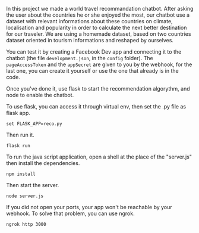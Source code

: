 In this project we made a world travel recommandation chatbot. 
After asking the user about the countries he or she enjoyed the most, our chatbot use a dataset with relevant informations about these countries on climate, localisation and popularity in order to calculate the next better destination for our traveler.
We are using a homemade dataset, based on two countries dataset oriented in tourism informations and reshaped by ourselves.

You can test it by creating a Facebook Dev app and connecting it to the chatbot (the file `development.json`, in the `config` folder). The `pageAccessToken` and the `appSecret` are given to you by the webhook, for the last one, you can create it yourself or use the one that already is in the code.

Once you've done it, use flask to start the recommendation algorythm, and node to enable the chatbot.

To use flask, you can access it through virtual env, then set the .py file as flask app.
```shell
set FLASK_APP=reco.py
```
Then run it.
```shell
flask run
```

To run the java script application, open a shell at the place of the "server.js" then install the dependencies.
```shell
npm install
```
Then start the server.
```shell
node server.js
```

If you did not open your ports, your app won't be reachable by your webhook. To solve that problem, you can use ngrok.
```shell
ngrok http 3000
```

